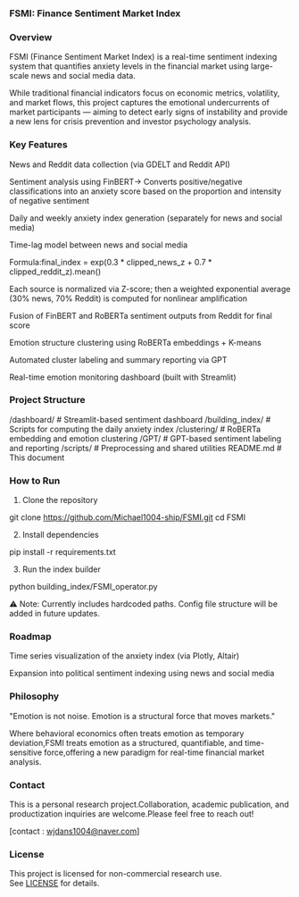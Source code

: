 ### FSMI: Finance Sentiment Market Index

### Overview

FSMI (Finance Sentiment Market Index) is a real-time sentiment indexing system that quantifies anxiety levels in the financial market using large-scale news and social media data.

While traditional financial indicators focus on economic metrics, volatility, and market flows, this project captures the emotional undercurrents of market participants — aiming to detect early signs of instability and provide a new lens for crisis prevention and investor psychology analysis.

### Key Features

News and Reddit data collection (via GDELT and Reddit API)

Sentiment analysis using FinBERT→ Converts positive/negative classifications into an anxiety score based on the proportion and intensity of negative sentiment

Daily and weekly anxiety index generation (separately for news and social media)

Time-lag model between news and social media

Formula:final_index = exp(0.3 * clipped_news_z + 0.7 * clipped_reddit_z).mean()

Each source is normalized via Z-score; then a weighted exponential average (30% news, 70% Reddit) is computed for nonlinear amplification

Fusion of FinBERT and RoBERTa sentiment outputs from Reddit for final score

Emotion structure clustering using RoBERTa embeddings + K-means

Automated cluster labeling and summary reporting via GPT

Real-time emotion monitoring dashboard (built with Streamlit)

### Project Structure

/dashboard/            # Streamlit-based sentiment dashboard
/building_index/       # Scripts for computing the daily anxiety index
/clustering/           # RoBERTa embedding and emotion clustering
/GPT/                  # GPT-based sentiment labeling and reporting
/scripts/              # Preprocessing and shared utilities
README.md              # This document

### How to Run

1. Clone the repository

git clone https://github.com/Michael1004-ship/FSMI.git
cd FSMI

2. Install dependencies

pip install -r requirements.txt

3. Run the index builder

python building_index/FSMI_operator.py

⚠️ Note: Currently includes hardcoded paths. Config file structure will be added in future updates.

### Roadmap

Time series visualization of the anxiety index (via Plotly, Altair)

Expansion into political sentiment indexing using news and social media

### Philosophy

"Emotion is not noise. Emotion is a structural force that moves markets."

Where behavioral economics often treats emotion as temporary deviation,FSMI treats emotion as a structured, quantifiable, and time-sensitive force,offering a new paradigm for real-time financial market analysis.

### Contact

This is a personal research project.Collaboration, academic publication, and productization inquiries are welcome.Please feel free to reach out!

[contact : wjdans1004@naver.com]

### License
This project is licensed for non-commercial research use.  
See [LICENSE](./LICENSE) for details.
